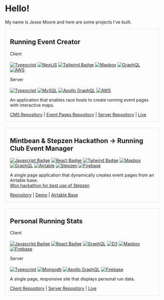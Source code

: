 # Hello!

My name is Jesse Moore and here are some projects I've built.

<div style="border: 1px solid rgba(0,0,0,.1); padding:0 15px; margin-bottom: 20px">

## Running Event Creator

<div style="padding-bottom: 5px">Client</div>

[![Typescript][typescript-badge]][typescript-url]
[![NextJS][nextjs-badge]][nextjs-url]
[![Tailwind Badge][tailwind-badge]][tailwind-url]
[![Mapbox][mapbox-badge]][mapbox-url]
[![GraphQL][graphql-badge]][graphql-url]
[![AWS][aws-badge]][aws-url]

<div style="padding-bottom: 5px">Server</div>

[![Typescript][typescript-badge]][typescript-url]
[![MySQL][mysql-badge]][mysql-url]
[![Apollo GraphQL][apollo-graphql-badge]][apollo-graphql-url]
[![AWS][aws-badge]][aws-url]

An application that enables race hosts to create running event pages with interactive maps.

<a href="https://github.com/jesse-moore/run_events_app">CMS Repository</a> | <a href="https://github.com/jesse-moore/run_events_sites">Event Pages Repository</a> | <a href="https://github.com/jesse-moore/run_events_api">Server Repository</a> | <a href="https://rmap.site">Live</a>

</div>
<div style="border: 1px solid rgba(0,0,0,.1); padding:0 15px; margin-bottom: 20px">

## Mintbean & Stepzen Hackathon -> Running Club Event Manager

[![Javascript Badge][javascript-badge]][javascript-url]
[![React Badge][react-badge]][react-url]
[![Tailwind Badge][tailwind-badge]][tailwind-url]
[![Mapbox][mapbox-badge]][mapbox-url]
[![GraphQL][graphql-badge]][graphql-url]
[![Airtable][airtable-badge]][airtable-url]
[![Stepzen][stepzen-badge]][stepzen-url]
[![Firebase][firebase-badge]][firebase-url]

A single page application that dynamically creates event pages from an Airtable base.
<br/>
<a href="https://www.linkedin.com/feed/update/urn:li:activity:6793882553297235968/">Won hackathon for best use of Stepzen</a>

<a href="https://github.com/jesse-moore/stepzen_project">Repository</a> | <a href="https://stepzen-project.web.app/">Demo</a>
| <a href="https://airtable.com/shrLa6iAlMxDJWecu">Airtable Base</a>

</div>
<div style="border: 1px solid rgba(0,0,0,.1); padding:0 15px; margin-bottom: 20px">

## Personal Running Stats

<div style="padding-bottom: 5px">Client</div>

[![Javascript Badge][javascript-badge]][javascript-url]
[![React Badge][react-badge]][react-url]
[![GraphQL][graphql-badge]][graphql-url]
[![D3][d3-badge]][d3-url]
[![Mapbox][mapbox-badge]][mapbox-url]
[![Firebase][firebase-badge]][firebase-url]

<div style="padding-bottom: 5px">Server</div>

[![Typescript][typescript-badge]][typescript-url]
[![Mongodb][mongodb-badge]][mongodb-url]
[![Apollo GraphQL][apollo-graphql-badge]][apollo-graphql-url]
[![Firebase][firebase-badge]][firebase-url]

A single page, responsive site that displays personal run data.

<a href="https://github.com/jesse-moore/running-stats-client">Client Repository</a> | <a href="https://github.com/jesse-moore/running-stats-server">Server Repository</a> | <a href="https://running-stats.web.app/">Live</a>

</div>

<!-- MARKDOWN LINKS & IMAGES -->

[typescript-url]: https://www.typescriptlang.org
[typescript-badge]: https://img.shields.io/badge/TypeScript-222222?style=flat-square&logo=typescript
[mongodb-url]: https://www.mongodb.com/
[mongodb-badge]: https://img.shields.io/badge/MongoDB-222222?style=flat-square&logo=mongodb
[graphql-url]: https://graphql.org/
[graphql-badge]: https://img.shields.io/badge/GraphQL-222222?style=flat-square&logo=graphql
[firebase-url]: https://firebase.google.com/
[firebase-badge]: https://img.shields.io/badge/Firebase-222222?style=flat-square&logo=firebase
[react-url]: https://reactjs.org/
[react-badge]: https://img.shields.io/badge/React-20232A?style=flat-square&logo=react
[javascript-url]: https://developer.mozilla.org/en-US/docs/Web/JavaScript
[javascript-badge]: https://img.shields.io/badge/Javascript-222222?style=flat-square&logo=javascript
[d3-url]: https://d3js.org/
[d3-badge]: https://img.shields.io/badge/D3-222222?style=flat-square&logo=d3.js
[airtable-url]: https://airtable.com
[airtable-badge]: https://img.shields.io/badge/Airtable-222222?style=flat-square&logo=airtable
[tailwind-url]: https://tailwindcss.com/
[tailwind-badge]: https://img.shields.io/badge/Tailwind%20CSS-222222?style=flat-square&logo=tailwindcss
[apollo-graphql-url]: https://www.apollographql.com/
[apollo-graphql-badge]: https://img.shields.io/badge/Apollo%20GraphQL-222222?style=flat-square&logo=apollographql
[mapbox-url]: https://www.mapbox.com/
[mapbox-badge]: https://img.shields.io/badge/Mapbox-222222?style=flat-square&logo=mapbox
[stepzen-url]: https://stepzen.com/
[stepzen-badge]: https://img.shields.io/badge/Stepzen-black?style=flat-square
[nextjs-url]: https://nextjs.org/
[nextjs-badge]: https://img.shields.io/badge/NextJS-black?style=flat-square&logo=next.js
[mysql-url]: https://www.mysql.com/
[mysql-badge]: https://img.shields.io/badge/MySQL-eeeeee?style=flat-square&logo=mysql
[aws-url]: https://aws.amazon.com/
[aws-badge]: https://img.shields.io/badge/Amazon%20AWS-black?style=flat-square&logo=amazonaws
